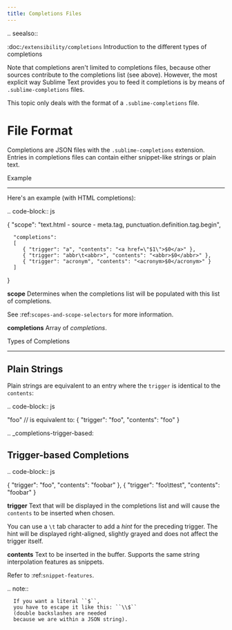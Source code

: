 ```yaml
---
title: Completions Files
---
```


.. seealso::

   :doc:`/extensibility/completions`
      Introduction to the different types of completions


Note that completions aren't limited to completions files,
because other sources contribute
to the completions list
(see above).
However, the most explicit way
Sublime Text provides you to feed it completions
is by means of ``.sublime-completions`` files.

This topic only deals with
the format of a ``.sublime-completions`` file.


File Format
===========

Completions are JSON files
with the ``.sublime-completions`` extension.
Entries in completions files can contain
either snippet-like strings or plain text.


Example
*******

Here's an example (with HTML completions):

.. code-block:: js

   {
      "scope": "text.html - source - meta.tag, punctuation.definition.tag.begin",

      "completions":
      [
         { "trigger": "a", "contents": "<a href=\"$1\">$0</a>" },
         { "trigger": "abbr\t<abbr>", "contents": "<abbr>$0</abbr>" },
         { "trigger": "acronym", "contents": "<acronym>$0</acronym>" }
      ]
   }

**scope**
   Determines when the completions list
   will be populated with this list of completions.

   See :ref:`scopes-and-scope-selectors` for more information.

**completions**
   Array of *completions*.


Types of Completions
********************

Plain Strings
-------------

Plain strings are equivalent to
an entry where the ``trigger``
is identical to the ``contents``:

.. code-block:: js

   "foo"
   // is equivalent to:
   { "trigger": "foo", "contents": "foo" }


.. _completions-trigger-based:

Trigger-based Completions
-------------------------

.. code-block:: js

   { "trigger": "foo", "contents": "foobar" },
   { "trigger": "foo\ttest", "contents": "foobar" }

**trigger**
   Text that will be displayed in the completions list
   and will cause the ``contents``
   to be inserted when chosen.

   You can use a ``\t`` tab character
   to add a *hint* for the preceding trigger.
   The hint will be displayed right-aligned,
   slightly grayed
   and does not affect the trigger itself.

**contents**
   Text to be inserted in the buffer.
   Supports the same string interpolation features
   as snippets.

   Refer to :ref:`snippet-features`.

   .. note::

      If you want a literal ``$``,
      you have to escape it like this: ``\\$``
      (double backslashes are needed
      because we are within a JSON string).
